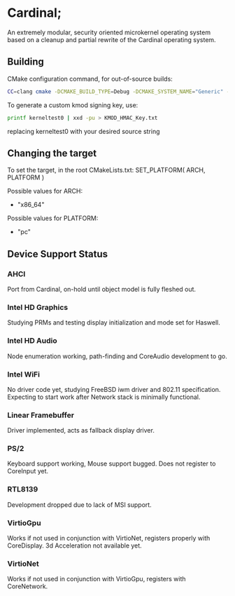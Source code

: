 # Cardinal;
An extremely modular, security oriented microkernel operating system based on a cleanup and partial rewrite of the Cardinal operating system.

## Building
CMake configuration command, for out-of-source builds:
```bash
CC=clang cmake -DCMAKE_BUILD_TYPE=Debug -DCMAKE_SYSTEM_NAME="Generic" -D_CMAKE_TOOLCHAIN_PREFIX=llvm- ..
```

To generate a custom kmod signing key, use:
```bash
printf kerneltest0 | xxd -pu > KMOD_HMAC_Key.txt
```
replacing kerneltest0 with your desired source string

## Changing the target
To set the target, in the root CMakeLists.txt:
SET_PLATFORM( ARCH, PLATFORM )

Possible values for ARCH:
- "x86_64"

Possible values for PLATFORM:
- "pc"

## Device Support Status

### AHCI
Port from Cardinal, on-hold until object model is fully fleshed out.

### Intel HD Graphics
Studying PRMs and testing display initialization and mode set for Haswell.

### Intel HD Audio
Node enumeration working, path-finding and CoreAudio development to go.

### Intel WiFi
No driver code yet, studying FreeBSD iwm driver and 802.11 specification. Expecting to start work after Network stack is minimally functional.

### Linear Framebuffer
Driver implemented, acts as fallback display driver.

### PS/2
Keyboard support working, Mouse support bugged. Does not register to CoreInput yet.

### RTL8139
Development dropped due to lack of MSI support.

### VirtioGpu
Works if not used in conjunction with VirtioNet, registers properly with CoreDisplay. 3d Acceleration not available yet.

### VirtioNet
Works if not used in conjunction with VirtioGpu, registers with CoreNetwork.
